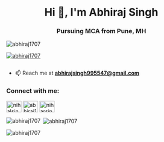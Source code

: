 <h1 align="center">Hi 👋, I'm Abhiraj Singh</h1>
<h3 align="center">Pursuing MCA from Pune, MH</h3>

<p align="left"> <img src="https://komarev.com/ghpvc/?username=abhiraj1707&label=Profile%20views&color=0e75b6&style=flat" alt="abhiraj1707" /> </p>

<p align="left"> <a href="https://github.com/ryo-ma/github-profile-trophy"><img src="https://github-profile-trophy.vercel.app/?username=abhiraj1707" alt="abhiraj1707" /></a> </p>

<p align="left"> <a href="https://twitter.com/" target="blank"><img src="https://img.shields.io/twitter/follow/?logo=twitter&style=for-the-badge" alt="" /></a> </p>

- 📫 Reach me at **abhirajsingh995547@gmail.com**
 


<h3 align="left">Connect with me:</h3>
<p align="left">
<a href="https://twitter.com/nihalsinghbhumi" target="blank"><img align="center" src="https://raw.githubusercontent.com/rahuldkjain/github-profile-readme-generator/master/src/images/icons/Social/twitter.svg" alt="nihalsinghbhumi" height="30" width="40" /></a>
<a href="https://linkedin.com/in/abhiraj1707" target="blank"><img align="center" src="https://raw.githubusercontent.com/rahuldkjain/github-profile-readme-generator/master/src/images/icons/Social/linked-in-alt.svg" alt="abhiraj1707" height="30" width="40" /></a>
<a href="https://instagram.com/niharsinghbhumihar_official/" target="blank"><img align="center" src="https://raw.githubusercontent.com/rahuldkjain/github-profile-readme-generator/master/src/images/icons/Social/instagram.svg" alt="niharsinghbhumihar_official" height="30" width="40" /></a>

</p>

<p><img align="left" src="https://github-readme-stats.vercel.app/api/top-langs?username=abhiraj1707&show_icons=true&locale=en&layout=compact" alt="abhiraj1707" /></p>

<p>&nbsp;<img align="center" src="https://github-readme-stats.vercel.app/api?username=abhiraj1707&show_icons=true&locale=en" alt="abhiraj1707" /></p>

<p><img align="center" src="https://github-readme-streak-stats.herokuapp.com/?user=abhiraj1707&" alt="abhiraj1707" /></p>

